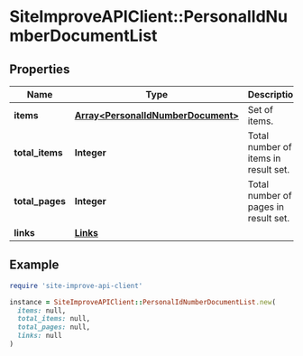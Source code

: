 # SiteImproveAPIClient::PersonalIdNumberDocumentList

## Properties

| Name | Type | Description | Notes |
| ---- | ---- | ----------- | ----- |
| **items** | [**Array&lt;PersonalIdNumberDocument&gt;**](PersonalIdNumberDocument.md) | Set of items. |  |
| **total_items** | **Integer** | Total number of items in result set. |  |
| **total_pages** | **Integer** | Total number of pages in result set. |  |
| **links** | [**Links**](Links.md) |  | [optional] |

## Example

```ruby
require 'site-improve-api-client'

instance = SiteImproveAPIClient::PersonalIdNumberDocumentList.new(
  items: null,
  total_items: null,
  total_pages: null,
  links: null
)
```

